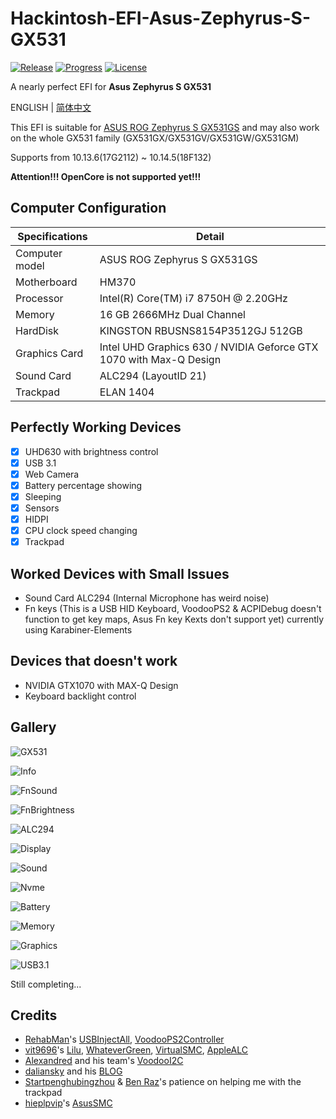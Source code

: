 # Hackintosh-EFI-Asus-Zephyrus-S-GX531

[![Release](https://img.shields.io/github/release/williambj1/Hacintosh-EFI-Asus-Zephyrus-S-GX531.svg)](https://github.com/williambj1/Hacintosh-EFI-Asus-Zephyrus-S-GX531/releases)
[![Progress](https://img.shields.io/badge/Progress-Developing-ff69b4.svg)](https://github.com/williambj1/Hacintosh-EFI-Asus-Zephyrus-S-GX531/blob/master/README.md)
[![License](https://img.shields.io/badge/License-GNU-lightgrey.svg)](https://github.com/williambj1/Hacintosh-EFI-Asus-Zephyrus-S-GX531/blob/master/LICENSE)

A nearly perfect EFI for **Asus Zephyrus S GX531**

ENGLISH | [简体中文](https://github.com/williambj1/Hacintosh-EFI-Asus-Zephyrus-S-GX531/blob/master/Resources/README-zh_CN.md)

This EFI is suitable for [ASUS ROG Zephyrus S GX531GS](https://www.asus.com/us/ROG-Republic-Of-Gamers/ROG-Zephyrus-S-GX531) and may also work on the whole GX531 family (GX531GX/GX531GV/GX531GW/GX531GM)

Supports from 10.13.6(17G2112) ~ 10.14.5(18F132)

**Attention!!! OpenCore is not supported yet!!!**

## Computer Configuration

| Specifications | Detail                                                             |
| -------------- | ------------------------------------------------------------------ |
| Computer model | ASUS ROG Zephyrus S GX531GS                                        |
| Motherboard    | HM370                                                              |
| Processor      | Intel(R) Core(TM) i7 8750H @ 2.20GHz                               |
| Memory         | 16 GB  2666MHz Dual Channel                                        |
| HardDisk       | KINGSTON RBUSNS8154P3512GJ 512GB                                   |
| Graphics Card  | Intel UHD Graphics 630 / NVIDIA Geforce GTX 1070 with Max-Q Design |
| Sound Card     | ALC294 (LayoutID 21)                                               |
| Trackpad       | ELAN 1404                                                          |

## Perfectly Working Devices

- [x] UHD630 with brightness control
- [x] USB 3.1
- [x] Web Camera
- [x] Battery percentage showing
- [x] Sleeping
- [x] Sensors
- [x] HIDPI
- [x] CPU clock speed changing
- [x] Trackpad

## Worked Devices with Small Issues

- Sound Card ALC294 (Internal Microphone has weird noise)
- Fn keys (This is a USB HID Keyboard, VoodooPS2 & ACPIDebug doesn't function to get key maps, Asus Fn key Kexts don't support yet) currently using Karabiner-Elements

## Devices that doesn't work

- NVIDIA GTX1070 with MAX-Q Design
- Keyboard backlight control

## Gallery

![GX531](https://github.com/williambj1/Hacintosh-EFI-Asus-Zephyrus-S-GX531/blob/master/Resources/GX531.png)

![Info](https://github.com/williambj1/Hacintosh-EFI-Asus-Zephyrus-S-GX531/blob/master/Resources/1.png)

![FnSound](https://github.com/williambj1/Hacintosh-EFI-Asus-Zephyrus-S-GX531/blob/master/Resources/2.png)

![FnBrightness](https://github.com/williambj1/Hacintosh-EFI-Asus-Zephyrus-S-GX531/blob/master/Resources/3.png)

![ALC294](https://github.com/williambj1/Hacintosh-EFI-Asus-Zephyrus-S-GX531/blob/master/Resources/4.png)

![Display](https://github.com/williambj1/Hacintosh-EFI-Asus-Zephyrus-S-GX531/blob/master/Resources/5.png)

![Sound](https://github.com/williambj1/Hacintosh-EFI-Asus-Zephyrus-S-GX531/blob/master/Resources/6.png)

![Nvme](https://github.com/williambj1/Hacintosh-EFI-Asus-Zephyrus-S-GX531/blob/master/Resources/7.png)

![Battery](https://github.com/williambj1/Hacintosh-EFI-Asus-Zephyrus-S-GX531/blob/master/Resources/8.png)

![Memory](https://github.com/williambj1/Hacintosh-EFI-Asus-Zephyrus-S-GX531/blob/master/Resources/9.png)

![Graphics](https://github.com/williambj1/Hacintosh-EFI-Asus-Zephyrus-S-GX531/blob/master/Resources/10.png)

![USB3.1](https://github.com/williambj1/Hacintosh-EFI-Asus-Zephyrus-S-GX531/blob/master/Resources/11.png)

Still completing...

## Credits

- [RehabMan](https://github.com/RehabMan)'s [USBInjectAll](https://github.com/RehabMan/OS-X-USB-Inject-All), [VoodooPS2Controller](https://github.com/RehabMan/OS-X-Voodoo-PS2-Controller)
- [vit9696](https://github.com/vit9696)'s [Lilu](https://github.com/acidanthera/Lilu), [WhateverGreen](https://github.com/acidanthera/WhateverGreen), [VirtualSMC](https://github.com/acidanthera/VirtualSMC), [AppleALC](https://github.com/acidanthera/AppleALC)
- [Alexandred](https://github.com/alexandred) and his team's [VoodooI2C](https://github.com/alexandred/VoodooI2C)
- [daliansky](https://github.com/daliansky) and his [BLOG](https://translate.google.com/translate?sl=zh-CN&tl=en&u=https%3A%2F%2Fblog.daliansky.net%2F)
- [Startpenghubingzhou](https://github.com/penghubingzhou) & [Ben Raz](https://github.com/ben9923)'s patience on helping me with the trackpad
- [hieplpvip](https://github.com/hieplpvip)'s [AsusSMC](https://github.com/hieplpvip/AsusSMC)
